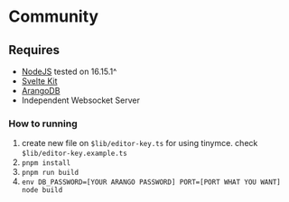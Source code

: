 # Community
## Requires
 * [NodeJS](https://nodejs.org) tested on 16.15.1^
 * [Svelte Kit](https://kit.svelte.dev)
 * [ArangoDB](https://www.arangodb.com)
 * Independent Websocket Server


### How to running
1. create new file on `$lib/editor-key.ts` for using tinymce.
   check `$lib/editor-key.example.ts`
2. `pnpm install`
3. `pnpm run build`
4. `env DB_PASSWORD=[YOUR ARANGO PASSWORD] PORT=[PORT WHAT YOU WANT] node build`